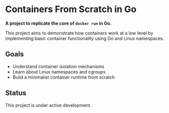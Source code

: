 # Containers From Scratch in Go

**A project to replicate the core of `docker run` in Go.**

This project aims to demonstrate how containers work at a low level by implementing basic container functionality using Go and Linux namespaces.

## Goals

- Understand container isolation mechanisms
- Learn about Linux namespaces and cgroups
- Build a minimalist container runtime from scratch

## Status

This project is under active development.
